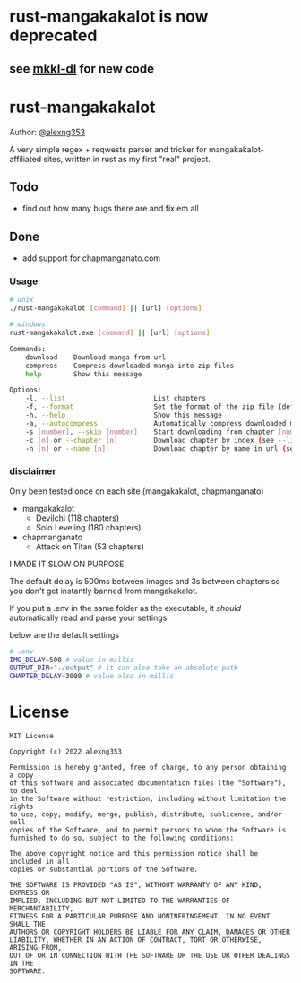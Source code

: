 # rust-mangakakalot is now deprecated

## see [mkkl-dl](https://github.com/alexng353/mkkl-dl) for new code

# rust-mangakakalot

Author: [@alexng353](https://github.com/alexng353)

A very simple regex + reqwests parser and tricker for mangakakalot-affiliated sites, written in rust as my first "real" project.

## Todo

- find out how many bugs there are and fix em all

## Done

- add support for chapmanganato.com

### Usage

```bash
# unix
./rust-mangakakalot [command] || [url] [options]

# windows
rust-mangakakalot.exe [command] || [url] [options]

Commands:
    download    Download manga from url
    compress    Compress downloaded manga into zip files
    help        Show this message

Options:
    -l, --list                      List chapters
    -f, --format                    Set the format of the zip file (default: .cbz)
    -h, --help                      Show this message
    -a, --autocompress              Automatically compress downloaded manga into zip files
    -s [number], --skip [number]    Start downloading from chapter [number]
    -c [n] or --chapter [n]         Download chapter by index (see --list)
    -n [n] or --name [n]            Download chapter by name in url (see --list)
```

### disclaimer

Only been tested once on each site (mangakakalot, chapmanganato)

- mangakakalot
  - Devilchi (118 chapters)
  - Solo Leveling (180 chapters)
- chapmanganato
  - Attack on Titan (53 chapters)

I MADE IT SLOW ON PURPOSE.

The default delay is 500ms between images and 3s between chapters so you don't get instantly banned from mangakakalot.

If you put a .env in the same folder as the executable, it *should* automatically read and parse your settings:

below are the default settings
```bash
# .env
IMG_DELAY=500 # value in millis
OUTPUT_DIR="./output" # it can also take an absolute path
CHAPTER_DELAY=3000 # value also in millis
```

# License

```
MIT License

Copyright (c) 2022 alexng353

Permission is hereby granted, free of charge, to any person obtaining a copy
of this software and associated documentation files (the "Software"), to deal
in the Software without restriction, including without limitation the rights
to use, copy, modify, merge, publish, distribute, sublicense, and/or sell
copies of the Software, and to permit persons to whom the Software is
furnished to do so, subject to the following conditions:

The above copyright notice and this permission notice shall be included in all
copies or substantial portions of the Software.

THE SOFTWARE IS PROVIDED "AS IS", WITHOUT WARRANTY OF ANY KIND, EXPRESS OR
IMPLIED, INCLUDING BUT NOT LIMITED TO THE WARRANTIES OF MERCHANTABILITY,
FITNESS FOR A PARTICULAR PURPOSE AND NONINFRINGEMENT. IN NO EVENT SHALL THE
AUTHORS OR COPYRIGHT HOLDERS BE LIABLE FOR ANY CLAIM, DAMAGES OR OTHER
LIABILITY, WHETHER IN AN ACTION OF CONTRACT, TORT OR OTHERWISE, ARISING FROM,
OUT OF OR IN CONNECTION WITH THE SOFTWARE OR THE USE OR OTHER DEALINGS IN THE
SOFTWARE.
```
